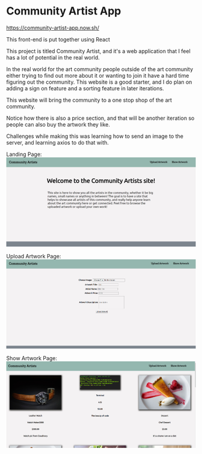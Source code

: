 <h1>Community Artist App</h1>

https://community-artist-app.now.sh/

This front-end is put together using React


This project is titled Community Artist, and it's a web application that I feel has a lot of potential in the real world. 

In the real world for the art community people outside of the art community either trying to find out more about it or wanting to join it have a hard time figuring out the community. This website is a good starter, and I do plan on adding a sign on feature and a sorting feature in later iterations. 

This website will bring the community to a one stop shop of the art community. 


Notice how there is also a price section, and that will be another iteration so people can also buy the artwork they like.


Challenges while making this was learning how to send an image to the server, and learning axios to do that with. 



Landing Page: 
<img src="screenshot1.PNG">

Upload Artwork Page:
<img src="screenshot2.PNG">

Show Artwork Page: 
<img src="screenshot3.PNG">